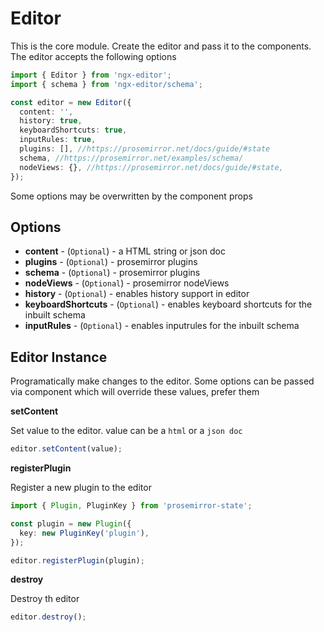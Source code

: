 # Editor

This is the core module. Create the editor and pass it to the components. The editor accepts the following options

```ts
import { Editor } from 'ngx-editor';
import { schema } from 'ngx-editor/schema';

const editor = new Editor({
  content: '',
  history: true,
  keyboardShortcuts: true,
  inputRules: true,
  plugins: [], //https://prosemirror.net/docs/guide/#state
  schema, //https://prosemirror.net/examples/schema/
  nodeViews: {}, //https://prosemirror.net/docs/guide/#state,
});
```

Some options may be overwritten by the component props

## Options

- **content** - (`Optional`) - a HTML string or json doc
- **plugins** - (`Optional`) - prosemirror plugins
- **schema** - (`Optional`) - prosemirror plugins
- **nodeViews** - (`Optional`) - prosemirror nodeViews
- **history** - (`Optional`) - enables history support in editor
- **keyboardShortcuts** - (`Optional`) - enables keyboard shortcuts for the inbuilt schema
- **inputRules** - (`Optional`) - enables inputrules for the inbuilt schema

## Editor Instance

Programatically make changes to the editor. Some options can be passed via component which will override these values, prefer them

**setContent**

Set value to the editor. value can be a `html` or a `json doc`

```ts
editor.setContent(value);
```

**registerPlugin**

Register a new plugin to the editor

```ts
import { Plugin, PluginKey } from 'prosemirror-state';

const plugin = new Plugin({
  key: new PluginKey('plugin'),
});

editor.registerPlugin(plugin);
```

**destroy**

Destroy th editor

```ts
editor.destroy();
```
